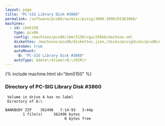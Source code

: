```yaml
---
layout: page
title: "PC-SIG Library Disk #3860"
permalink: /software/pcx86/sw/misc/pcsig/3000-3999/DISK3860/
machines:
  - id: ibm5150
    type: pcx86
    config: /machines/pcx86/ibm/5150/cga/256kb/machine.xml
    diskettes: /machines/pcx86/diskettes.json,/disks/pcsigdisks/pcx86/diskettes.json
    autoGen: true
    autoMount:
      B: "PC-SIG Library Disk #3860"
    autoType: $date\r$time\rB:\rDIR\r
---
```


{% include machine.html id="ibm5150" %}

### Directory of PC-SIG Library Disk #3860

     Volume in drive A has no label
     Directory of A:\

    BANKBUDY ZIP    362496   7-14-93   3:44p
            1 file(s)     362496 bytes
                               0 bytes free
